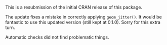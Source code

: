 This is a resubmission of the initial CRAN release of this package.

The update fixes a mistake in correctly applying `geom_jitter()`. It would be fantastic to use this updated version (still kept at 0.1.0). Sorry for this extra turn.

Automatic checks did not find problematic things.
